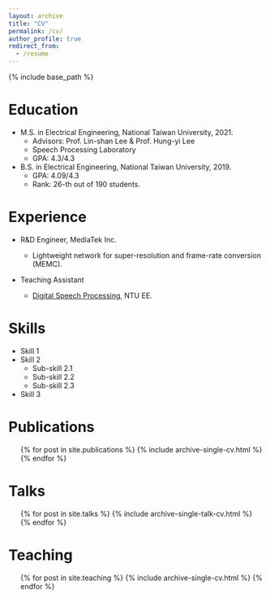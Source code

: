 ```yaml
---
layout: archive
title: "CV"
permalink: /cv/
author_profile: true
redirect_from:
  - /resume
---
```


{% include base_path %}

Education
======
* M.S. in Electrical Engineering, National Taiwan University, 2021.
  * Advisors: Prof. Lin-shan Lee & Prof. Hung-yi Lee
  * Speech Processing Laboratory
  * GPA: 4.3/4.3
* B.S. in Electrical Engineering, National Taiwan University, 2019.
  * GPA: 4.09/4.3
  * Rank: 26-th out of 190 students.

Experience
======
* R&D Engineer, MediaTek Inc.
  * Lightweight network for super-resolution and frame-rate conversion (MEMC).

* Teaching Assistant
  * [Digital Speech Processing](https://speech.ee.ntu.edu.tw/DSP2019Autumn/), NTU EE.

  
Skills
======
* Skill 1
* Skill 2
  * Sub-skill 2.1
  * Sub-skill 2.2
  * Sub-skill 2.3
* Skill 3

Publications
======
  <ul>{% for post in site.publications %}
    {% include archive-single-cv.html %}
  {% endfor %}</ul>
  
Talks
======
  <ul>{% for post in site.talks %}
    {% include archive-single-talk-cv.html %}
  {% endfor %}</ul>
  
Teaching
======
  <ul>{% for post in site.teaching %}
    {% include archive-single-cv.html %}
  {% endfor %}</ul>
  
